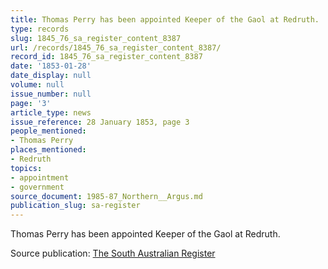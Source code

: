 ```yaml
---
title: Thomas Perry has been appointed Keeper of the Gaol at Redruth.
type: records
slug: 1845_76_sa_register_content_8387
url: /records/1845_76_sa_register_content_8387/
record_id: 1845_76_sa_register_content_8387
date: '1853-01-28'
date_display: null
volume: null
issue_number: null
page: '3'
article_type: news
issue_reference: 28 January 1853, page 3
people_mentioned:
- Thomas Perry
places_mentioned:
- Redruth
topics:
- appointment
- government
source_document: 1985-87_Northern__Argus.md
publication_slug: sa-register
---
```


Thomas Perry has been appointed Keeper of the Gaol at Redruth.

Source publication: [The South Australian Register](/publications/sa-register/)
